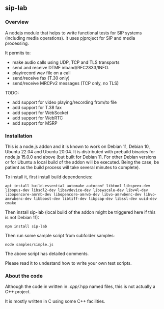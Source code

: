 ## sip-lab

### Overview

A nodejs module that helps to write functional tests for SIP systems (including media operations).
It uses pjproject for SIP and media processing.

It permits to:
  - make audio calls using UDP, TCP and TLS transports
  - send and receive DTMF inband/RFC2833/INFO.
  - play/record wav file on a call
  - send/receive fax (T.30 only)
  - send/receive MRCPv2 messages (TCP only, no TLS)

TODO:
  - add support for video playing/recording from/to file
  - add support for T.38 fax
  - add support for WebSocket
  - add support for WebRTC
  - add support for MSRP

### Installation

This is a node.js addon and it is known to work on Debian 11, Debian 10, Ubuntu 22.04 and Ubuntu 20.04.
It is distributed with prebuild binaries for node.js 15.0.0 and above (but built for Debian 11. For other Debian versions or for Ubuntu a local build of the addon will be executed. Being the case, be patient as the build process will take several minutes to complete). 

To install it, first install build dependencies:
```
apt install build-essential automake autoconf libtool libspeex-dev libopus-dev libsdl2-dev libavdevice-dev libswscale-dev libv4l-dev libopencore-amrnb-dev libopencore-amrwb-dev libvo-amrwbenc-dev libvo-amrwbenc-dev libboost-dev libtiff-dev libpcap-dev libssl-dev uuid-dev cmake
```

Then install sip-lab (local build of the addon might be triggered here if this is not Debian 11):
```
npm install sip-lab
```

Then run some sample script from subfolder samples:
```
node samples/simple.js
```

The above script has detailed comments. 

Please read it to undestand how to write your own test scripts.

### About the code

Although the code in written in *.cpp/*.hpp named files, this is not actually a C++ project.

It is mostly written in C using some C++ facilities.


